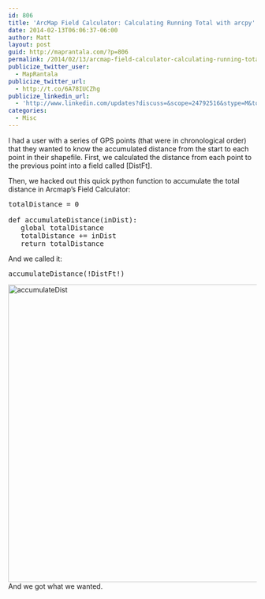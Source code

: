 ```yaml
---
id: 806
title: 'ArcMap Field Calculator: Calculating Running Total with arcpy'
date: 2014-02-13T06:06:37-06:00
author: Matt
layout: post
guid: http://maprantala.com/?p=806
permalink: /2014/02/13/arcmap-field-calculator-calculating-running-total-with-arcpy/
publicize_twitter_user:
  - MapRantala
publicize_twitter_url:
  - http://t.co/6A78IUCZhg
publicize_linkedin_url:
  - 'http://www.linkedin.com/updates?discuss=&scope=24792516&stype=M&topic=5839701277625315328&type=U&a=EtSo'
categories:
  - Misc
---
```

I had a user with a series of GPS points (that were in chronological order) that they wanted to know the accumulated distance from the start to each point in their shapefile. First, we calculated the distance from each point to the previous point into a field called [DistFt].

Then, we hacked out this quick python function to accumulate the total distance in Arcmap&#8217;s Field Calculator:

<pre>totalDistance = 0

def accumulateDistance(inDist):
   global totalDistance
   totalDistance += inDist
   return totalDistance</pre>

And we called it:

<pre>accumulateDistance(!DistFt!)</pre>

[<img class="aligncenter size-full wp-image-809" alt="accumulateDist" src="https://i0.wp.com/maprantala.com/wp-content/uploads/2014/02/accumulatedist.png?resize=508%2C604" width="508" height="604" data-recalc-dims="1" />](https://i0.wp.com/maprantala.com/wp-content/uploads/2014/02/accumulatedist.png)And we got what we wanted.